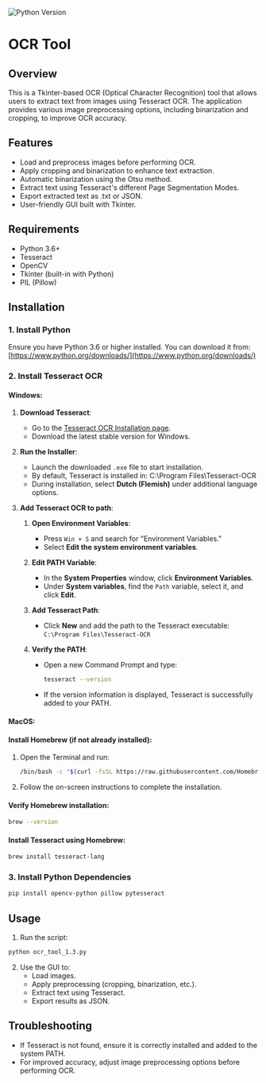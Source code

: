 ![Python Version](https://img.shields.io/badge/Python-3.6%2B-brightgreen)
# OCR Tool

## Overview
This is a Tkinter-based OCR (Optical Character Recognition) tool that allows users to extract text from images using Tesseract OCR. The application provides various image preprocessing options, including binarization and cropping, to improve OCR accuracy.

## Features
- Load and preprocess images before performing OCR.
- Apply cropping and binarization to enhance text extraction.
- Automatic binarization using the Otsu method.
- Extract text using Tesseract's different Page Segmentation Modes.
- Export extracted text as .txt or JSON.
- User-friendly GUI built with Tkinter.

## Requirements
- Python 3.6+
- Tesseract
- OpenCV
- Tkinter (built-in with Python)
- PIL (Pillow)

## Installation
### 1. Install Python
Ensure you have Python 3.6 or higher installed. You can download it from:
[https://www.python.org/downloads/](https://www.python.org/downloads/)

### 2. Install Tesseract OCR
#### Windows:
1. **Download Tesseract**:
   - Go to the [Tesseract OCR Installation page](https://github.com/UB-Mannheim/tesseract/wiki).
   - Download the latest stable version for Windows.
   
2. **Run the Installer**:
   - Launch the downloaded `.exe` file to start installation.
   - By default, Tesseract is installed in: C:\Program Files\Tesseract-OCR
   - During installation, select **Dutch (Flemish)** under additional language options.

3. **Add Tesseract OCR to path**:
   1. **Open Environment Variables**:  
      - Press `Win + S` and search for "Environment Variables."  
      - Select **Edit the system environment variables**.  

   2. **Edit PATH Variable**:  
      - In the **System Properties** window, click **Environment Variables**.  
      - Under **System variables**, find the `Path` variable, select it, and click **Edit**.  

   3. **Add Tesseract Path**:  
      - Click **New** and add the path to the Tesseract executable:  
      `C:\Program Files\Tesseract-OCR`  

   4. **Verify the PATH**:  
      - Open a new Command Prompt and type:  
         ```bash
         tesseract --version
         ```  
      - If the version information is displayed, Tesseract is successfully added to your PATH.

#### MacOS:

#### Install Homebrew (if not already installed):
1. Open the Terminal and run:
   ```bash
   /bin/bash -c "$(curl -fsSL https://raw.githubusercontent.com/Homebrew/install/HEAD/install.sh)"
   ```

2. Follow the on-screen instructions to complete the installation.

#### Verify Homebrew installation:
```bash
brew --version
```

#### Install Tesseract using Homebrew:
```bash
brew install tesseract-lang
```
### 3. Install Python Dependencies
```sh
pip install opencv-python pillow pytesseract
```

## Usage
1. Run the script:
```sh
python ocr_tool_1.3.py
```
2. Use the GUI to:
   - Load images.
   - Apply preprocessing (cropping, binarization, etc.).
   - Extract text using Tesseract.
   - Export results as JSON.

## Troubleshooting
- If Tesseract is not found, ensure it is correctly installed and added to the system PATH.
- For improved accuracy, adjust image preprocessing options before performing OCR.

